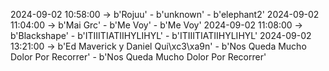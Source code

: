 2024-09-02 10:58:00 -> b'Rojuu' - b'unknown' - b'elephant2'
2024-09-02 11:04:00 -> b'Mai Grc' - b'Me Voy' - b'Me Voy'
2024-09-02 11:08:00 -> b'Blackshape' - b'ITIIITIATIIHYLIHYL' - b'ITIIITIATIIHYLIHYL'
2024-09-02 13:21:00 -> b'Ed Maverick y Daniel Qui\xc3\xa9n' - b'Nos Queda Mucho Dolor Por Recorrer' - b'Nos Queda Mucho Dolor Por Recorrer'
